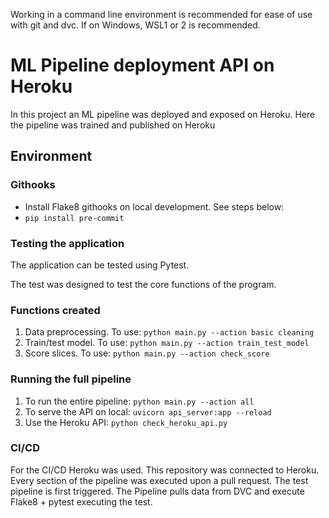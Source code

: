 Working in a command line environment is recommended for ease of use with git and dvc. If on Windows, WSL1 or 2 is recommended.

# ML Pipeline deployment API on Heroku
In this project an ML pipeline was deployed and exposed on Heroku.
Here the pipeline was trained and published on Heroku

## Environment
### Githooks
* Install Flake8 githooks on local development. See steps below:
* `pip install pre-commit`

### Testing the application
The application can be tested using Pytest.

The test was designed to test the core functions of the program.

### Functions created
1. Data preprocessing. To use: `python main.py --action basic cleaning`
2. Train/test model. To use: `python main.py --action train_test_model`
3. Score slices. To use: `python main.py --action check_score`

### Running the full pipeline
1. To run the entire pipeline: `python main.py --action all`
2. To serve the API on local: `uvicorn api_server:app --reload`
3. Use the Heroku API: `python check_heroku_api.py`

### CI/CD
For the CI/CD Heroku was used. This repository was connected to Heroku.
Every section of the pipeline was executed upon a pull request. The test pipeline is first triggered.
The Pipeline pulls data from DVC and execute Flake8 + pytest executing the test.

